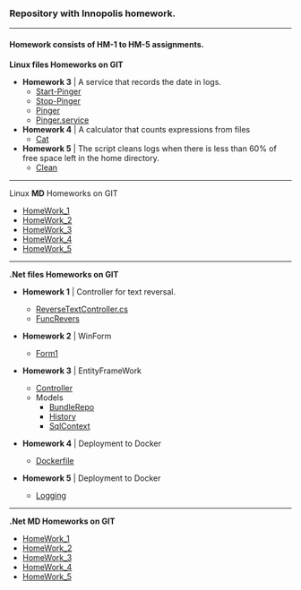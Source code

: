 ### Repository with __Innopolis__ homework.
___

#### Homework consists of HM-1 to HM-5 assignments.

**Linux files Homeworks on GIT**

* __Homework 3__ | A service that records the date in logs.
  * [Start-Pinger](https://github.com/AyuBBlack/Devops/blob/main/Linux/start-pinger.sh)
  * [Stop-Pinger](https://github.com/AyuBBlack/Devops/blob/main/Linux/stop-pinger.sh)
  * [Pinger](https://github.com/AyuBBlack/Devops/blob/main/Linux/pinger.sh)
  * [Pinger.service](https://github.com/AyuBBlack/Devops/blob/main/Linux/pinger.service)
* __Homework 4__ | A calculator that counts expressions from files
  * [Cat](https://github.com/AyuBBlack/Devops/blob/main/Linux/cat.sh)
* __Homework 5__ | The script cleans logs when there is less than 60% of free space left in the home directory.
  * [Clean](https://github.com/AyuBBlack/Devops/blob/main/Linux/clean.sh)

___

Linux **MD** Homeworks on GIT

* [HomeWork_1](https://github.com/AyuBBlack/Devops/blob/main/Linux/HomeWorks/HM_1.md)
* [HomeWork_2](https://github.com/AyuBBlack/Devops/blob/main/Linux/HomeWorks/HM_2.md)
* [HomeWork_3](https://github.com/AyuBBlack/Devops/blob/main/Linux/HomeWorks/HM_3.md)
* [HomeWork_4](https://github.com/AyuBBlack/Devops/blob/main/Linux/HomeWorks/HM_4.md)
* [HomeWork_5](https://github.com/AyuBBlack/Devops/blob/main/Linux/HomeWorks/HM_5.md)

___

**.Net files Homeworks on GIT**
* __Homework 1__ | Controller for text reversal.
  * [ReverseTextController.cs](https://github.com/AyuBBlack/Devops/blob/main/DotNet/ReverseTextApi/ReverseTextApi/Controllers/ReverseTextController.cs)
  * [FuncRevers](https://github.com/AyuBBlack/Devops/blob/main/DotNet/ReverseTextApi/ReverseTextApi/Models/FuncRevers.cs)

* __Homework 2__ | WinForm
  * [Form1](https://github.com/AyuBBlack/Devops/blob/main/DotNet/WinFormsApp/WinFormsApp/Form1.cs)

* __Homework 3__ | EntityFrameWork
  * [Controller](https://github.com/AyuBBlack/Devops/blob/main/DotNet/SqlBundle/SqlBundle/Controllers/BundleRun.cs)
  * Models
    * [BundleRepo](https://github.com/AyuBBlack/Devops/blob/main/DotNet/SqlBundle/SqlBundle/Models/BundleRepo.cs)
    * [History](https://github.com/AyuBBlack/Devops/blob/main/DotNet/SqlBundle/SqlBundle/Models/History.cs)  
    * [SqlContext](https://github.com/AyuBBlack/Devops/blob/main/DotNet/SqlBundle/SqlBundle/Models/SqlContext.cs)  
* __Homework 4__ | Deployment to Docker
  * [Dockerfile](https://github.com/AyuBBlack/Devops/blob/main/DotNet/SqlBundle_Docker/SqlBundle/Dockerfile)

* __Homework 5__ | Deployment to Docker
  * [Logging](https://github.com/AyuBBlack/Devops/tree/main/DotNet/SqlBundle_Custom_Logger/SqlBundle/Logging)
___

**.Net **MD** Homeworks on GIT**

* [HomeWork_1](https://github.com/AyuBBlack/Devops/blob/main/DotNet/HomeWorks/HW_1.md)
* [HomeWork_2](https://github.com/AyuBBlack/Devops/blob/main/DotNet/HomeWorks/HW_2.md)
* [HomeWork_3](https://github.com/AyuBBlack/Devops/blob/main/DotNet/HomeWorks/HW_3.md)
* [HomeWork_4](https://github.com/AyuBBlack/Devops/blob/main/DotNet/HomeWorks/HW_4.md)
* [HomeWork_5](https://github.com/AyuBBlack/Devops/blob/main/DotNet/HomeWorks/HW_5.md)